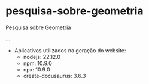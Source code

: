 # pesquisa-sobre-geometria
Pesquisa sobre Geometria

...

- Aplicativos utilizados na geração do website:
	- nodejs: 22.12.0
	- npm: 10.9.0
	- npx: 10.9.0
	- create-docusaurus: 3.6.3
